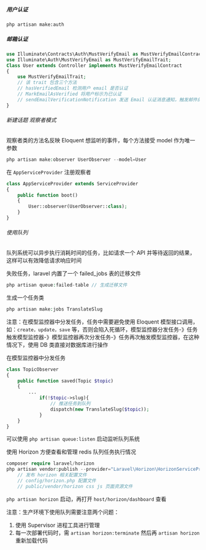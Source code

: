 ##### 用户认证

`php artisan make:auth`

##### 邮箱认证

```php
use Illuminate\Contracts\Auth\MustVerifyEmail as MustVerifyEmailContract; // 作为接口类继承此类确保 User 遵守规范
use Illuminate\Auth\MustVerifyEmail as MustVerifyEmailTrait;
Class User extends Controller implements MustVerifyEmailContract
{
    use MustVerifyEmailTrait;
    // 该 trait 包含三个方法
    // hasVerifiedEmail 检测用户 email 是否认证
    // MarkEmailAsVerified 将用户标示为已认证
    // sendEmailVerificationNotification 发送 Email 认证消息通知，触发邮件的发送
}
```

###### 新建话题 观察者模式

观察者类的方法名反映 Eloquent 想监听的事件，每个方法接受 model 作为唯一参数

```php
php artisan make:observer UserObserver --model=User
```

在 `AppServiceProvider` 注册观察者

```php
class AppServiceProvider extends ServiceProvider
{
    public function boot()
    {
        User::observer(UserObserver::class);
    }
}
```

###### 使用队列

队列系统可以异步执行消耗时间的任务，比如请求一个 API 并等待返回的结果，这样可以有效降低请求响应时间

失败任务，laravel  内置了一个 failed_jobs 表的迁移文件 

```php
php artisan queue:failed-table // 生成迁移文件
```

生成一个任务类

```php
php artisan make:jobs TranslateSlug
```

注意：在模型监控器中分发任务，任务中需要避免使用  Eloquent 模型接口调用，如：`create，update，save` 等，否则会陷入死循环，模型监控器分发任务-》任务触发模型监控器-》模型监控器再次分发任务-》任务再次触发模型监控器，在这种情况下，使用 DB 类直接对数据库进行操作

在模型监控器中分发任务

```php
class TopicObserver
{
    public function saved(Topic $topic)
    {
        ...
            if(!$topic->slug){
                // 推送任务到队列
                dispatch(new TranslateSlug($topic));
            }
    }
}
```

可以使用 `php artisan queue:listen` 启动监听队列系统

使用 Horizon 方便查看和管理 redis 队列任务执行情况

```php
composer require laravel/horizon
php artisan vendor:publish --provider="Laravel\Horizon\HorizonServiceProvider"
    // 发布 horizon 相关配置文件
    // config/horizon.php 配置文件
    // public/vendor/horizon css js 页面资源文件
```

`php artisan horizon` 启动，再打开 `host/horizon/dashboard` 查看

注意：生产环境下使用队列需要注意两个问题：

1. 使用 Supervisor 进程工具进行管理
2. 每一次部署代码时，需 `artisan horizon:terminate` 然后再 `artisan horizon` 重新加载代码

